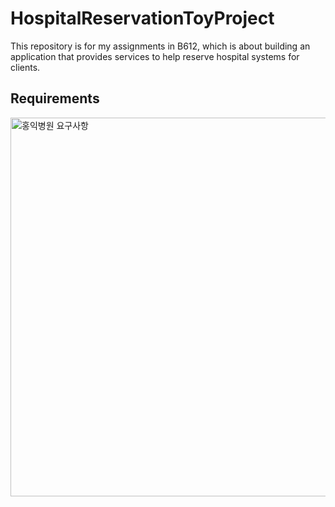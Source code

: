 # HospitalReservationToyProject
This repository is for my assignments in B612, which is about building an application that provides services to help reserve hospital systems for clients.

## Requirements
<img width="606" alt="홍익병원 요구사항" src="https://github.com/jun3327/HospitalReservationToyProject/assets/121341289/a9b190f5-1df3-4f78-893b-a559f209a252">
